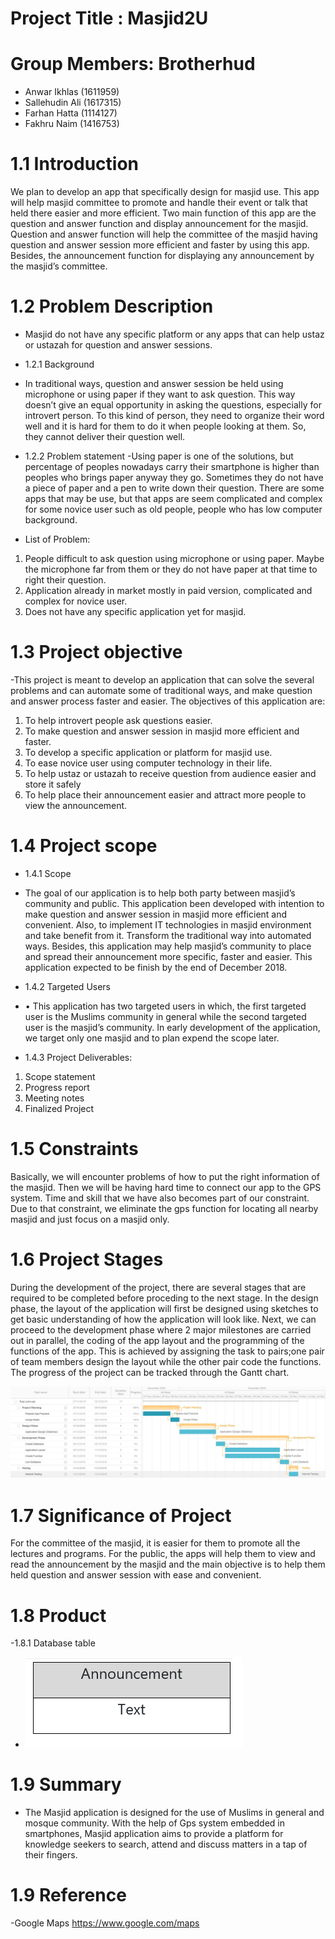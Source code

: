     
# Project Title : Masjid2U
# Group Members: Brotherhud
- Anwar Ikhlas (1611959)
- Sallehudin Ali (1617315)
- Farhan Hatta (1114127)
- Fakhru Naim (1416753)
# 1.1 Introduction
   We plan to develop an app that specifically design for masjid use. This app will help masjid committee to promote and handle their event or talk that held there easier and more efficient. Two main function of this app are the question and answer function and display announcement for the masjid. Question and answer function will help the committee of the masjid having question and answer session more efficient and faster by using this app. Besides, the announcement function for displaying any announcement by the masjid’s committee.
   
# 1.2 Problem Description
- Masjid do not have any specific platform or any apps that can help ustaz or ustazah for question and answer sessions.  

- 1.2.1 Background
- In traditional ways, question and answer session be held using microphone or using paper if they want to ask question. This way doesn’t give an equal opportunity in asking the questions, especially for introvert person. To this kind of person, they need to organize their word well and it is hard for them to do it when people looking at them. So, they cannot deliver their question well.
- 1.2.2 Problem statement
-Using paper is one of the solutions, but percentage of peoples nowadays carry their smartphone is higher than peoples who brings paper anyway they go. Sometimes they do not have a piece of paper and a pen to write down their question. There are some apps that may be use, but that apps are seem complicated and complex for some novice user such as old people, people who has low computer background.

- List of Problem:
1.	People difficult to ask question using microphone or using paper. Maybe the microphone far from them or they do not have paper at that time to right their question.
2.	Application already in market mostly in paid version, complicated and complex for novice user.
3.	Does not have any specific application yet for masjid.

# 1.3 Project objective
-This project is meant to develop an application that can solve the several problems and can automate some of traditional ways, and make question and answer process faster and easier. The objectives of this application are:
1.	To help introvert people ask questions easier.
2.	To make question and answer session in masjid more efficient and faster.
3.	To develop a specific application or platform for masjid use.
4.	To ease novice user using computer technology in their life.
5.	To help ustaz or ustazah to receive question from audience easier and store it safely
6.	To help place their announcement easier and attract more people to view the announcement.

# 1.4 Project scope
- 1.4.1 Scope
- The goal of our application is to help both party between masjid’s community and public. This application been developed with intention to make question and answer session in masjid more efficient and convenient. Also, to implement IT technologies in masjid environment and take benefit from it. Transform the traditional way into automated ways. Besides, this application may help masjid’s community to place and spread their announcement more specific, faster and easier. This application expected to be finish by the end of December 2018. 

- 1.4.2 Targeted Users
- •	This application has two targeted users in which, the first targeted user is the Muslims community in general while the second targeted user is the masjid’s community. In early development of the application, we target only one masjid and to plan expend the scope later. 
- 1.4.3 Project Deliverables:
1.  Scope statement
2.  Progress report
3.  Meeting notes
4.  Finalized Project

# 1.5 Constraints
Basically, we will encounter problems of how to put the right information of the masjid. Then we will be having hard time to connect our app to the GPS system. Time and skill that we have also becomes part of our constraint. Due to that constraint, we eliminate the gps function for locating all nearby masjid and just focus on a masjid only.
# 1.6 Project Stages
During the development of the project, there are several stages that are required to be completed before proceding to the next stage. In the design phase, the layout of the application will first be designed using sketches to get basic understanding of how the application will look like. Next, we can proceed to the development phase where 2 major milestones are carried out in parallel, the coding of the app layout and the programming of the functions of the app. This is achieved by assigning the task to pairs;one pair of team members design the layout while the other pair code the functions. The progress of the project can be tracked through the Gantt chart.

![Project Schedule](documentation/gantt-chart.jpg)

# 1.7 Significance of Project
For the committee of the masjid, it is easier for them to promote all the lectures and programs. For the public, the apps will help them to view and read the announcement by the masjid and the main objective is to help them held question and answer session with ease and convenient.

# 1.8 Product
-1.8.1 Database table
- ![Announcement](documentation/announcment.PNG)


# 1.9 Summary 
 - The Masjid application is designed for the use of Muslims in general and mosque community. With the help of Gps system embedded in smartphones, Masjid application aims to provide a platform for knowledge seekers to search, attend and discuss matters in a tap of their fingers. 

# 1.9 Reference
 -Google Maps 
 https://www.google.com/maps
